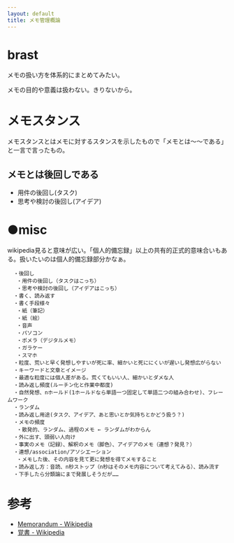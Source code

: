 ```yaml
---
layout: default
title: メモ管理概論
---
```


# brast
メモの扱い方を体系的にまとめてみたい。

メモの目的や意義は扱わない。きりないから。

# メモスタンス
メモスタンスとはメモに対するスタンスを示したもので「メモとは～～である」と一言で言ったもの。

## メモとは後回しである
- 用件の後回し(タスク)
- 思考や検討の後回し(アイデア)

# ●misc
wikipedia見ると意味が広い。「個人的備忘録」以上の共有的正式的意味合いもある。扱いたいのは個人的備忘録部分かなぁ。

```
  ・後回し
   ・用件の後回し（タスクはこっち）
   ・思考や検討の後回し（アイデアはこっち）
  ・書く、読み返す
  ・書く手段様々
   ・紙（筆記）
   ・紙（絵）
   ・音声
   ・パソコン
   ・ポメラ（デジタルメモ）
   ・ガラケー
   ・スマホ
  ・粒度、荒いと早く発想しやすいが死に率、細かいと死ににくいが遅いし発想広がらない
  ・キーワードと文章とイメージ
  ・最適な粒度には個人差がある。荒くてもいい人、細かいとダメな人
  ・読み返し頻度(ルーチン化と作業中都度)
  ・自然発想、nホールド(1ホールドなら単語一つ固定して単語二つの組み合わせ)、フレームワーク
  ・ランダム
  ・読み返し用途(タスク、アイデア、あと思いとか気持ちとかどう扱う？)
  ・メモの頻度
   ・散発的、ランダム、過程のメモ ← ランダムがわからん
  ・外に出す、頭弱い人向け
  ・事実のメモ（記録）、解釈のメモ（脚色）、アイデアのメモ（連想？発見？）
  ・連想/association/アソシエーション
   ・メモした後、その内容を見て更に発想を得てメモすること
  ・読み返し方：音読、n秒ストップ（n秒はそのメモ内容について考えてみる）、読み流す
  ・下手したら分類論にまで発展しそうだが……
```

# 参考
- [Memorandum - Wikipedia](https://en.wikipedia.org/wiki/Memorandum)
- [覚書 - Wikipedia](https://ja.wikipedia.org/wiki/%E8%A6%9A%E6%9B%B8)
